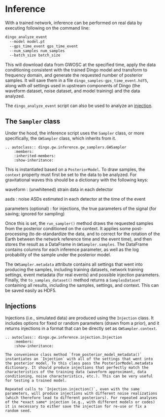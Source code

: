 # Inference

With a trained network, inference can be performed on real data by executing following on the command line:

```bash
dingo_analyze_event
  --model model.pt
  --gps_time_event gps_time_event
  --num_samples num_samples
  --batch_size batch_size
```
 
This will download data from GWOSC at the specified time, apply the data conditioning consistent with the trained Dingo model and transform to frequency domain, and generate the requested number of posterior samples. It will save them in a file `dingo_samples-gps_time_event.hdf5`, along with *all* settings used in upstream components of Dingo (the waveform dataset, noise dataset, and model training) and the data analyzed.

The `dingo_analyze_event` script can also be used to analyze an [injection](#injections).

## The `Sampler` class

Under the hood, the inference script uses the `Sampler` class, or more specifically, the `GWSampler` class, which inherits from it.

```{eval-rst}
.. autoclass:: dingo.gw.inference.gw_samplers.GWSampler
    :members:
    :inherited-members:
    :show-inheritance:
```

This is instantiated based on a `PosteriorModel`. To draw samples, the `context` property must first be set to the data to be analyzed. For gravitational waves this should be a dictionary with the following keys:

waveform
: (unwhitened) strain data in each detector

asds
: noise ASDs estimated in each detector at the time of the event

parameters (optional)
: for injections, the true parameters of the signal (for saving; ignored for sampling)

Once this is set, the `run_sampler()` method draws the requested samples from the posterior conditioned on the context. It applies some post-processing (to de-standardize the data, and to correct for the rotation of the Earth between the network reference time and the event time), and then stores the result as a DataFrame in `GWSampler.samples`. The DataFrame contains columns for each inference parameter, as well as the log probability of the sample under the posterior model.

The `GWSampler.metadata` attribute contains all settings that went into producing the samples, including training datasets, network training settings, event metadata (for real events) and possible injection parameters. Finally, the `to_samples_dataset()` method returns a `SamplesDataset` containing all results, including the samples, settings, and context. This can be saved easily as HDF5.


## Injections

Injections (i.e., simulated data) are produced using the `Injection` class. It includes options for fixed or random parameters (drawn from a prior), and it returns injections in a format that can be directly set as `GWSampler.context`.

```{eval-rst}
.. autoclass:: dingo.gw.inference.injection.Injection
    :members:
    :show-inheritance:
```

```{hint}
The convenience class method `from_posterior_model_metadata()` instantiates an `Injection` with all of the settings that went into the posterior model. To this class pass the PosteriorModel.metadata dictionary. It should produce injections that perfectly match the characteristics of the training data (waveform approximant, data conditioning, noise characteristics, etc.). This can be very useful for testing a trained model.
```

```{important}
Repeated calls to `Injection.injection()`, even with the same parameters, will produce injections with different noise realizations (which therefore lead to different posteriors). For repeated analyses of the *exact same* injection (e.g., with different models or codes) it is necessary to either save the injection for re-use or fix a random seed.
```